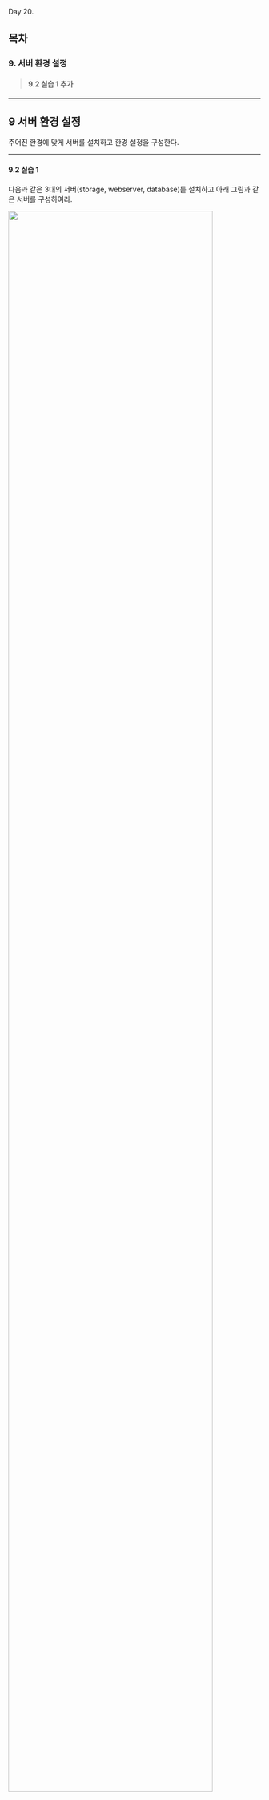 Day 20.

## 목차
 
### 9. 서버 환경 설정 

> #### 9.2 실습 1 추가


------------
 
 
## 9 서버 환경 설정 


주어진 환경에 맞게 서버를 설치하고 환경 설정을 구성한다.


------------

 
#### 9.2 실습 1


다음과 같은 3대의 서버(storage, webserver, database)를 설치하고 아래 그림과 같은 서버를 구성하여라. 


<img src="https://user-images.githubusercontent.com/56064985/84008472-e8988480-a9ac-11ea-8a25-5465daa828e2.png" width="90%"></img>


### [webserver 서버]

```
# yum install mariadb
# mysql -h 192.168.123.12 -u root -p
Enter password: 
ERROR 2003 (HY000): Can't connect to MySQL server on '192.168.123.12' (113)     //   방화벽으로 막혀있음
# 

```

### [database 서버]

```
# systemctl status mariadb    // 서비스 확인
# ss -t(tcp)a(all)n(port num)p(process)   //  포트 확인
# firwall-cmd -- list-all  // 방화벽 확인

```

### [webserver 서버]

```
# yum install mariadb
# mysql -h 192.168.123.12 -u root -p
ERROR 1130 (HY000): Host '192.168.123.11' is not allowed to connect to this MariaDB server    //  db root 계정은 로컬 로그인이 기본이다.

```


### wordpress 설치


* php 7.2 이상만 지원 가능
```
# yum install epel-release
# rpm -Uvh https://mirror.webtatic.com/yum/el7/webtatic-release.rpm
# yum install mod_php72w php72w-cli
# yum install php72w-bcmath php72w-gd php72w-mbstring php72w-mysqlnd php72w-pear php72w-xml php72w-xmlrpc php72w-process

```


* mariadb 10 이상만 지원 가능
```
# cd /etc/yum.repe.d/
# vi CentOS-Base.repo

...
//  가장 하단에 추가
# MariaDB 10.4 CentOS repository list - created 2020-06-09 01:25 UTC
# http://downloads.mariadb.org/mariadb/repositories/
[mariadb]
name = MariaDB
baseurl = http://yum.mariadb.org/10.4/centos7-amd64
gpgkey=https://yum.mariadb.org/RPM-GPG-KEY-MariaDB
gpgcheck=1
...


```


* wordpress 패키지 설치
```
# yum install wget
# wget "http://wordpress.org/latest.tar.gz"
# tar -xvzf latest.tar.gz -C /var/www/html
# chown -R apache: /var/www/html/wordpress
```




